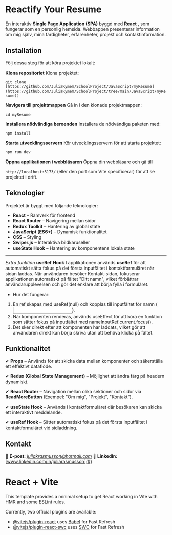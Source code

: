 # **Reactify Your Resume**

En interaktiv **Single Page Application (SPA)** byggd med  **React** , som fungerar som en personlig hemsida. Webbappen presenterar information om mig själv, mina färdigheter, erfarenheter, projekt och kontaktinformation.

## **Installation**
Följ dessa steg för att köra projektet lokalt:

**Klona repositoriet**
Klona projektet:

`git clone [https://github.com/JuliaRymem/SchoolProject/JavaScript/myResume](https://github.com/JuliaRymem/SchoolProject/tree/main/JavaScript/myResume))`

**Navigera till projektmappen**
Gå in i den klonade projektmappen:

`cd myResume`

**Installera nödvändiga beroenden**
Installera de nödvändiga paketen med:

`npm install`

**Starta utvecklingsservern**
Kör utvecklingsservern för att starta projektet:

`npm run dev`

**Öppna applikationen i webbläsaren**
Öppna din webbläsare och gå till 

`http://localhost:5173/` (eller den port som Vite specificerar) för att se projektet i drift.


## **Teknologier**

Projektet är byggt med följande teknologier:

* **React** – Ramverk för frontend
* **React Router** – Navigering mellan sidor
* **Redux Toolkit** – Hantering av global state
* **JavaScript (ES6+)** – Dynamisk funktionalitet
* **CSS** – Styling
* **Swiper.js** – Interaktiva bildkaruseller
* **useState Hook** – Hantering av komponentens lokala state
---------------------------------
  *Extra funktion*
  **useRef** **Hook**
  I applikationen används **useRef** för att automatiskt sätta fokus på det första inputfältet i kontaktformuläret när sidan laddas. När användaren besöker Kontakt-sidan, fokuserar applikationen automatiskt på fältet "Ditt namn", vilket förbättrar användarupplevelsen och gör det enklare att börja fylla i formuläret.
* Hur det fungerar:
1. En ref skapas med useRef(null) och kopplas till inputfältet för namn (<input>).
2. När komponenten renderas, används useEffect för att köra en funktion som sätter fokus på inputfältet med nameInputRef.current.focus().
3. Det sker direkt efter att komponenten har laddats, vilket gör att användaren direkt kan börja skriva utan att behöva klicka på fältet.

## **Funktionalitet**

✔ **Props** – Används för att skicka data mellan komponenter och säkerställa ett effektivt dataflöde.

✔ **Redux (Global State Management)** – Möjlighet att ändra färg på headern dynamiskt.

✔ **React Router** – Navigation mellan olika sektioner och sidor via **ReadMoreButton** (Exempel: "Om mig", "Projekt", "Kontakt").

✔ **useState Hook** – Används i kontaktformuläret där besökaren kan skicka ett interaktivt meddelande.

✔ **useRef Hook** – Sätter automatiskt fokus på det första inputfältet i kontaktformuläret vid sidladdning.


## **Kontakt**

📧 **E-post:** *[j]()uliakrasmusson@hotmail.com*
🔗 **LinkedIn:** [www.linkedin.com/in/juliarasmusson](#)

# React + Vite

This template provides a minimal setup to get React working in Vite with HMR and some ESLint rules.

Currently, two official plugins are available:

- [@vitejs/plugin-react](https://github.com/vitejs/vite-plugin-react/blob/main/packages/plugin-react/README.md) uses [Babel](https://babeljs.io/) for Fast Refresh
- [@vitejs/plugin-react-swc](https://github.com/vitejs/vite-plugin-react-swc) uses [SWC](https://swc.rs/) for Fast Refresh
